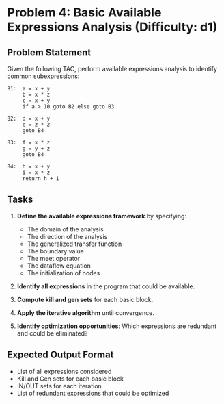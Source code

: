 # Problem 4: Basic Available Expressions Analysis (Difficulty: d1)

## Problem Statement

Given the following TAC, perform available expressions analysis to identify common subexpressions:

```
B1:  a = x + y
     b = x * z
     c = x + y
     if a > 10 goto B2 else goto B3

B2:  d = x + y
     e = z * 2
     goto B4

B3:  f = x * z
     g = y + z
     goto B4

B4:  h = x + y
     i = x * z
     return h + i
```

## Tasks

1. **Define the available expressions framework** by specifying:
   - The domain of the analysis
   - The direction of the analysis
   - The generalized transfer function
   - The boundary value
   - The meet operator
   - The dataflow equation
   - The initialization of nodes

2. **Identify all expressions** in the program that could be available.

3. **Compute kill and gen sets** for each basic block.

4. **Apply the iterative algorithm** until convergence.

5. **Identify optimization opportunities**: Which expressions are redundant and could be eliminated?

## Expected Output Format

- List of all expressions considered
- Kill and Gen sets for each basic block
- IN/OUT sets for each iteration
- List of redundant expressions that could be optimized